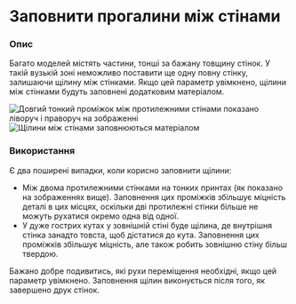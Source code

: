 Заповнити прогалини між стінами
====

### **Опис**

Багато моделей містять частини, тонші за бажану товщину стінок. У такій вузькій зоні неможливо поставити ще одну повну стінку, залишаючи щілину між стінками. Якщо цей параметр увімкнено, щілини між стінками будуть заповнені додатковим матеріалом.

![Довгий тонкий проміжок між протилежними стінами показано ліворуч і праворуч на зображенні](../images/fill_perimeter_gaps_disabled.png)
![Щілини між стінами заповнюються матеріалом](../images/fill_perimeter_gaps_enabled.png)

### **Використання**

Є два поширені випадки, коли корисно заповнити щілини:

* Між двома протилежними стінками на тонких принтах (як показано на зображеннях вище). Заповнення цих проміжків збільшує міцність деталі в цих місцях, оскільки дві протилежні стінки більше не можуть рухатися окремо одна від одної.
* У дуже гострих кутах у зовнішній стіні буде щілина, де внутрішня стінка занадто товста, щоб дістатися до кута. Заповнення цих проміжків збільшує міцність, але також робить зовнішню стіну більш твердою.

Бажано добре подивитись, які рухи переміщення необхідні, якщо цей параметр увімкнено. Заповнення щілин виконується після того, як завершено друк стінок.
